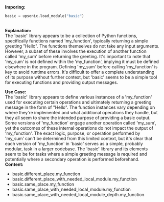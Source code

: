 <b class="custom_code_highlight_green">Imporing:</b><br>
```python
basic = upsonic.load_module("basic")
```
<br><b class="custom_code_highlight_green">Explanation:</b><br>The 'basic' library appears to be a collection of Python functions, specifically functions named 'my_function', typically returning a simple greeting "Hello". The functions themselves do not take any input arguments. However, a subset of these involves the execution of another function called 'my_sum' before returning the greeting. It's important to note that 'my_sum' is not defined within the 'my_function', implying it must be defined elsewhere in the program. Defining 'my_sum' before calling 'my_function' is key to avoid runtime errors. It's difficult to offer a complete understanding of its purpose without further context, but 'basic' seems to be a simple tool for executing functions and providing output messages.

<b class="custom_code_highlight_green">Use Case:</b><br>The 'basic' library appears to define various instances of a 'my_function' used for executing certain operations and ultimately returning a greeting message in the form of "Hello". The function instances vary depending on where they're implemented and what additional operations they handle, but they all seem to share the intended purpose of providing a basic output. Some versions of 'my_function' engage another operation called 'my_sum', yet the outcomes of these internal operations do not impact the output of 'my_function'. The exact logic, purpose, or operation performed by 'my_sum' can't be determined from this limited context, but it's clear that each version of 'my_function' in 'basic' serves as a simple, probably modular, task in a larger codebase. The 'basic' library and its elements seem to be for tasks where a simple greeting message is required and potentially where a secondary operation is performed beforehand.
<br><b class="custom_code_highlight_green">Content:</b><br>
  - basic.different_place.my_function
  - basic.different_place_with_needed_local_module.my_function
  - basic.same_place.my_function
  - basic.same_place_with_needed_local_module.my_function
  - basic.same_place_with_needed_local_module_depth.my_function
